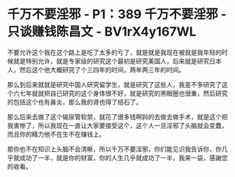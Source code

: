 # 千万不要淫邪 - P1：389 千万不要淫邪 - 只谈赚钱陈昌文 - BV1rX4y167WL

不要允许这个我在这个路上是吃了太多的亏了，就是就是我现在被就是我年轻的时候就是特别允许，就是专家级的研究这个最初是研究美国人，后来就是研究日本人，然后这个他大概研究了个三四年的时间，两年两三年的时间。

那么到后来就就是研究中国人研究留学生，就是研究了这些人，我差不多研究了这个六七年就就把自己研究的这个身体很不好，就是研究的黑眼圈也很重，然后研究的包括这个也有鼻炎，那么我的肾也得了结石了。

那么后来去做了这个输尿管软禁，就花了很多钱啊妈的去做去做手术，就是这个把我害惨了，所以我现在一直让大家要接受这个，这个人一旦淫邪了头脑就会变蠢，而且你的精力他不在生不在赚钱上。

那你也不在知识上头脑不会清晰，所以千万不要淫邪，你们能见识我告诉你，你几乎就成功了一半，就是你的财富，你的人生几乎就成功了一半，我来一袋，感謝您的收看。

